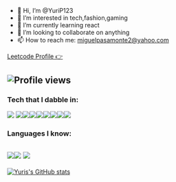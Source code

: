 - 👋 Hi, I’m @YuriP123
- 👀 I’m interested in tech,fashion,gaming
- 🌱 I’m currently learning react
- 💞️ I’m looking to collaborate on anything
- 📫 How to reach me: miguelpasamonte2@yahoo.com

[Leetcode Profile 👉](https://leetcode.com/YuriP123/)

![Profile views](https://gpvc.arturio.dev/YuriP123)
---
### Tech that I dabble in:
<img src = "https://img.shields.io/badge/-HTML5-E34F26?style=flat&logo=html5&logoColor=white"> <img src = "https://img.shields.io/badge/-CSS3-1572B6?style=flat&logo=css3&logoColor=white"><img src="https://img.shields.io/badge/-JavaScript-eed718?style=flat&logo=javascript&logoColor=ffffff"><img src="https://img.shields.io/badge/-Sass-cc6699?style=flat&logo=sass&logoColor=ffffff"><img src="https://img.shields.io/badge/-React-000000?style=flat&logo=react&logoColor=00c8ff"><img src="https://img.shields.io/badge/-Node.js-3C873A?style=flat&logo=Node.js&logoColor=white"><img src="http://img.shields.io/badge/-Git-F1502F?style=flat&logo=git&logoColor=FFFFFF"><img src="http://img.shields.io/badge/-Github-000000?style=flat&logo=github&logoColor=FFFFFF"><img src="http://img.shields.io/badge/-VS%20Code-007ACC?style=flat&logo=visual%20studio%20code&logoColor=white">

### Languages I know:
<img src="http://img.shields.io/badge/-Java-F89820?style=flat&logo=java&logoColor=white"><img src="https://img.shields.io/badge/-C%20&%20C++-659ad2?style=flat&logo=c%2B%2B&logoColor=ffffff"> <img src="https://img.shields.io/badge/-Python-black?style=flat&logo=python&logoColor=white">
---
[![Yuris's GitHub stats](https://github-readme-stats.vercel.app/api?username=YuriP123)](https://github.com/anuraghazra/github-readme-stats)

<!---
YuriP123/YuriP123 is a ✨ special ✨ repository because its `README.md` (this file) appears on your GitHub profile.
You can click the Preview link to take a look at your changes.
--->
